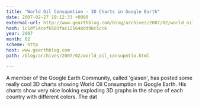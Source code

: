 ```yaml
---
title: "World Oil Consupmtion - 3D Charts in Google Earth"
date: 2007-02-27 19:12:33 +0000
external-url: http://www.gearthblog.com/blog/archives/2007/02/world_oil_consupmtio.html
hash: 1c1df14cef6503fac125648dd98c5cc6
year: 2007
month: 02
scheme: http
host: www.gearthblog.com
path: /blog/archives/2007/02/world_oil_consupmtio.html

---
```


A member of the Google Earth Community, called 'giasen', has posted some really cool 3D charts showing World Oil Consumption in Google Earth. His charts show very nice looking exploding 3D graphs in the shape of each country with different colors. The dat
